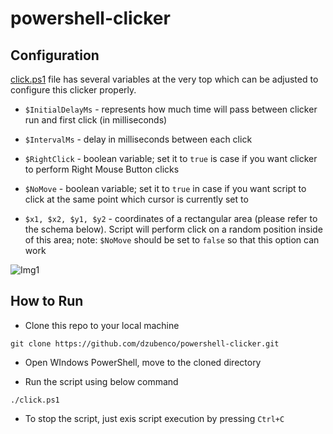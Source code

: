 # powershell-clicker

## Configuration

[click.ps1](./click.ps1) file has several variables at the very top which can be adjusted to configure this clicker properly.

* `$InitialDelayMs` - represents how much time will pass between clicker run and first click (in milliseconds)

* `$IntervalMs` - delay in milliseconds between each click

* `$RightClick` - boolean variable; set it to `true` is case if you want clicker to perform Right Mouse Button clicks

* `$NoMove` - boolean variable; set it to `true` in case if you want script to click at the same point which cursor is currently set to

* `$x1, $x2, $y1, $y2` - coordinates of a rectangular area (please refer to the schema below). Script will perform click on a random position inside of this area; note: `$NoMove` should be set to `false` so that this option can work

![Img1](https://user-images.githubusercontent.com/74211642/215801754-2c403dd5-62ed-4525-86e2-86b678d974e0.PNG)


## How to Run

* Clone this repo to your local machine 

```git clone https://github.com/dzubenco/powershell-clicker.git```

* Open WIndows PowerShell, move to the cloned directory

* Run the script using below command

```./click.ps1```

* To stop the script, just exis script execution by pressing `Ctrl+C`


